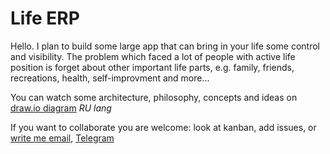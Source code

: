 # Life ERP

Hello. I plan to build some large app that can bring in your life some control and visibility.
The problem which faced a lot of people with active life position is forget about other important life parts, e.g. family, friends, recreations, health, self-improvment and more...

You can watch some architecture, philosophy, concepts and ideas on [draw.io diagram](https://drive.google.com/file/d/1XMlAtVjUcw3czXLSjXygurBHA7vEjSNr/view?usp=sharing) *RU lang*

If you want to collaborate you are welcome: look at kanban, add issues, or [write me email](mailto:alexon249@gmail.com), [Telegram](t.me/iamradaken)
